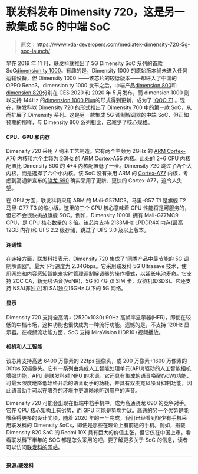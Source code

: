 # 联发科发布 Dimensity 720，这是另一款集成 5G 的中端 SoC

> 原文：<https://www.xda-developers.com/mediatek-dimensity-720-5g-soc-launch/>

早在 2019 年 11 月，联发科就推出了 5G Dimensity SoC 系列的首款 SoC[dimension ty 1000](https://www.xda-developers.com/mediatek-dimensity-1000-7nm-soc-integrated-5g/)。有趣的是，Dimensity 1000 的原始版本尚未进入任何运输设备，但 Dimensity 1000 l——该芯片的较低版本——却进入了中国的 OPPO Reno3。dimension ty 1000 发布之后，中端产品[dimension 800](https://www.xda-developers.com/mediatek-dimensity-800-5g-chip-mid-range-phones/)和[dimension 820](https://www.xda-developers.com/mediatek-unveils-dimensity-820-5g-soc-upper-mid-range-smartphones/)分别在 CES 2020 和 2020 年 5 月发布，而 dimension 1000 则以支持 144Hz 的[dimension 1000 Plus](https://www.xda-developers.com/mediatek-dimensity-1000-plus-new-5g-chip-144hz-display/)的形式得到更新，成为了 [iQOO Z1](https://www.xda-developers.com/vivo-announces-iqoo-z1-mediatek-dimensity-1000-plus/) 。现在，联发科以 Dimensity 720 的形式推出了 Dimensity 700 中的第一款 SoC，从而扩展了 Dimensity 系列。这是另一款集成 5G 调制解调器的中端 SoC，但正如预期的那样，与 Dimensity 800 系列相比，它减少了核心规格。

#### CPU、GPU 和内存

Dimensity 720 采用 7 纳米工艺制造。它有两个主频为 2GHz 的 [ARM Cortex-A76](https://www.xda-developers.com/arm-cortex-a76-cpu-mali-g76-gpu-mali-v76-vpu-announcement/) 内核和六个主频为 2GHz 的 ARM Cortex-A55 内核。此处的 2+6 CPU 内核配置比 Dimensity 800 的 4+4 内核配置低了一步。Dimensity 720 跳过了两个大内核，而是选择了六个小内核。该 SoC 没有采用 ARM 的 [Cortex-A77](https://www.xda-developers.com/arm-cortex-a77-cpu-announcement/) 内核，考虑到高通新宣布的[骁龙 690](https://www.xda-developers.com/qualcomm-snapdragon-690-5g-chip/) 确实采用了更新、更快的 Cortex-A77，这令人失望。

在 GPU 方面，联发科将采用 ARM 的 Mali-G57MC3。马里-G57 T1 是旗舰 T2 马里-G77 T3 的缩小版。这里的三个 GPU 核心意味着 GPU 性能将是可服务的，但它不会很快挑战旗舰 SOC。例如，Dimensity 1000L 拥有 Mali-G77MC9 GPU，是 GPU 核心数量的 3 倍。该芯片支持 2133MHz LPDDR4X 内存(最高 12GB 内存)和 UFS 2.2 级存储，跳过了 UFS 3.0 及以上版本。

#### 连通性

在连接方面，联发科技表示，Dimensity 720 集成了“同类产品中最节能的 5G 调制解调器”。最大下行速度为 2.34Gbps。它采用联发科 5G Ultrasave 技术，使用网络和内容感知智能来实时管理调制解调器的操作模式，以延长电池寿命。它支持 2CC CA，新无线语音(VoNR)，5G 和 4G 双 SIM 卡，双待机(DSDS)。它还支持 NSA(非独立)和 SA(独立)6GHz 以下的 5G 网络。

#### 显示

Dimensity 720 支持全高清+ (2520x1080) 90Hz 高帧率显示器(HFR)，即使在较低的中档市场，这种功能也很快成为一种流行功能。遗憾的是，不支持 120Hz 显示器。在视频流功能方面，SoC 支持 MiraVision HDR10+视频播放。

#### 相机和人工智能

该芯片支持高达 6400 万像素的 22fps 摄像头，或 200 万像素+1600 万像素的 30fps 双摄像头。它有一系列由集成人工智能处理单元(APU)驱动的人工智能相机增强功能，APU 是联发科对 NPU 的术语。它还具有集成的语音唤醒(VoW)功能，可最大限度地降低始终开启的语音助手的功耗，并具有双麦克风噪音抑制功能，因此语音助手可以在嘈杂的环境中更清晰地听到用户的声音。

Dimensity 720 可能会出现在低端中档手机中，成为高通骁龙 690 的竞争对手。它在 CPU 核心架构上有劣势，而 GPU 可能是势均力敌。高通的另一个优势是能够获得更多的设计奖项，随着 2020 年的一半完成，我们已经看到很少有手机采用联发科的 Dimensity SoCs，即使是那些在理论上有前途的手机。例如，搭载 Dimensity 820 SoC 的 Redmi 10X 具有巨大的价值主张，但它仅在中国上市。看看联发科下半年的 SOC 都是怎么采用的吧。要了解更多关于 SoC 的信息，读者可以访问[联发科的网站](https://www.mediatek.com/products/smartphones/dimensity-720)。

* * *

**来源:[联发科](https://www.mediatek.com/news-events/press-releases/mediatek-announces-dimensity-720-its-newest-5g-chip-for-premium-5g-experiences-on-mid-tier-smartphones)**